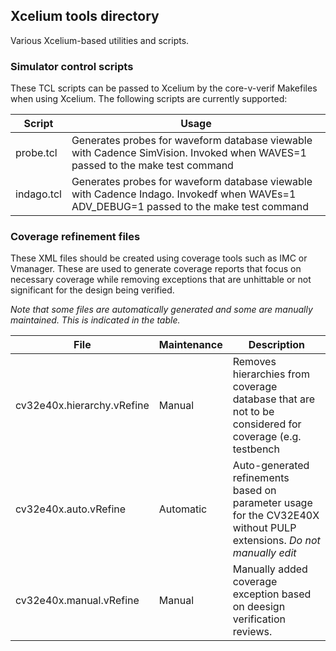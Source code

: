 ## Xcelium tools directory

Various Xcelium-based utilities and scripts.

### Simulator control scripts

These TCL scripts can be passed to Xcelium by the core-v-verif Makefiles when using Xcelium.  The following scripts are currently supported:

| Script | Usage |
|--------|-------|
| probe.tcl | Generates probes for waveform database viewable with Cadence SimVision.  Invoked when WAVES=1 passed to the make test command |
| indago.tcl | Generates probes for waveform database viewable with Cadence Indago.  Invokedf when WAVEs=1 ADV_DEBUG=1 passed to the make test command |

### Coverage refinement files

These XML files should be created using coverage tools such as IMC or Vmanager.  These are used to generate coverage reports that focus on necessary coverage while removing exceptions that are unhittable or not significant for the design being verified.

*Note that some files are automatically generated and some are manually maintained.  This is indicated in the table.*

| File | Maintenance | Description |
|------|-------------|-------------|
| cv32e40x.hierarchy.vRefine | Manual | Removes hierarchies from coverage database that are not to be considered for coverage (e.g. testbench |
| cv32e40x.auto.vRefine | Automatic | Auto-generated refinements based on parameter usage for the CV32E40X without PULP extensions.  *Do not manually edit* |
| cv32e40x.manual.vRefine | Manual | Manually added coverage exception based on deesign verification reviews. |

